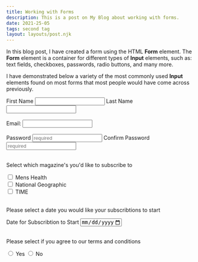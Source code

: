 ```yaml
---
title: Working with Forms 
description: This is a post on My Blog about working with forms.
date: 2021-25-05
tags: second tag
layout: layouts/post.njk
---
```


In this blog post, I have created a form using the HTML <b>Form</b> element. The <b>Form</b> element is a container for different types of <b>Input</b> elements, such as: text fields, checkboxes, passwords, radio buttons, and many more. 

I have demonstrated below a variety of the most commonly used <b>Input</b> elements found on most forms that most people would have come across previously. 
<br>
<form>
    <label for="first_name">First Name</label>
    <input type="text" id="first_name" name="first_name"> 
    <label for="last_name">Last Name</label>
    <input type="text" id="last_name" name="last_name">
    <br>
    <br>
    <label for="email">Email:</label>
    <input type="email" id="email">
     <br>
    <br>
   <label for="password">Password</label>
   <input type="password" id="password" name="password" placeholder="required">
       <label for="confirm_password">Confirm Password</label>
   <input type="confirm_password" id="confirm_password" name="confirm_password" placeholder="required">
    
<br>
    <br>
    <p>Select which magazine's you'd like to subscribe to</p>
    
<input type="checkbox" id="mens_health" name="mens_health">
    <label for="mens_health">Mens Health</label>
    <br>
    <input type="checkbox" id="nat_geo" name="nat_geo">
    <label for="nat_geo">National Geographic</label>
    <br>
    <input type="checkbox" id="time_mag" name="time_mag">
    <label for="time_mag">TIME</label>
     <br>
    <br>
    <p>Please select a date you would like your subscribtions to start</p>
    <label for="sub_start">Date for Subscribtion to Start</label>
    <input type="date" id="sub_start" name="sub_start" max="2021-12-31">
     <br>
    <br>
    <p>Please select if you agree to our terms and conditions</p>
    <input type="radio" id="yes" name="tandc" value="yes">
    <label for="yes">Yes</label>
    <input type="radio" id="no" name="tandc" value="yes">
    <label for="no">No</label>
</form>